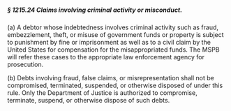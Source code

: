 ##### § 1215.24 Claims involving criminal activity or misconduct. #####

(a) A debtor whose indebtedness involves criminal activity such as fraud, embezzlement, theft, or misuse of government funds or property is subject to punishment by fine or imprisonment as well as to a civil claim by the United States for compensation for the misappropriated funds. The MSPB will refer these cases to the appropriate law enforcement agency for prosecution.

(b) Debts involving fraud, false claims, or misrepresentation shall not be compromised, terminated, suspended, or otherwise disposed of under this rule. Only the Department of Justice is authorized to compromise, terminate, suspend, or otherwise dispose of such debts.
